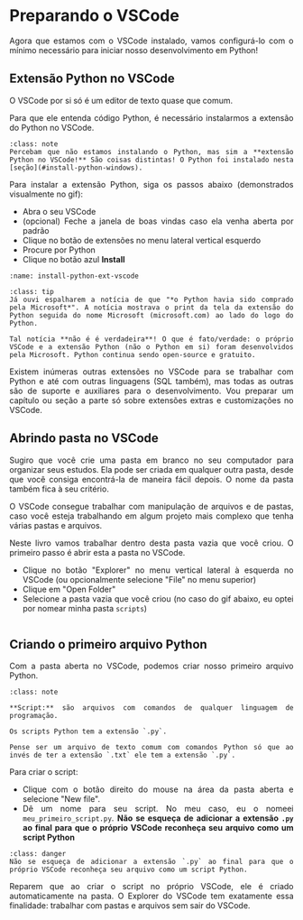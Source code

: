 # Preparando o VSCode

<div style="text-align: justify">

Agora que estamos com o VSCode instalado, vamos configurá-lo com o mínimo necessário para iniciar nosso desenvolvimento em Python!

## Extensão Python no VSCode

O VSCode por si só é um editor de texto quase que comum. 

Para que ele entenda código Python, é necessário instalarmos a extensão do Python no VSCode. 

```{admonition} Nota
:class: note
Percebam que não estamos instalando o Python, mas sim a **extensão Python no VSCode!** São coisas distintas! O Python foi instalado nesta [seção](#install-python-windows).
```

Para instalar a extensão Python, siga os passos abaixo (demonstrados visualmente no gif):
- Abra o seu VSCode
- (opcional) Feche a janela de boas vindas caso ela venha aberta por padrão
- Clique no botão de extensões no menu lateral vertical esquerdo
- Procure por Python
- Clique no botão azul **Install**

```{image} ../gifs/cap02-sec03-01-install-python-ext-vscode.gif
:name: install-python-ext-vscode
```

```{admonition} Curiosidade
:class: tip
Já ouvi espalharem a notícia de que "*o Python havia sido comprado pela Microsoft*". A notícia mostrava o print da tela da extensão do Python seguida do nome Microsoft (microsoft.com) ao lado do logo do Python. 

Tal notícia **não é é verdadeira**! O que é fato/verdade: o próprio VSCode e a extensão Python (não o Python em si) foram desenvolvidos pela Microsoft. Python continua sendo open-source e gratuito.
```

Existem inúmeras outras extensões no VSCode para se trabalhar com Python e até com outras linguagens (SQL também), mas todas as outras são de suporte e auxiliares para o desenvolvimento. Vou preparar um capítulo ou seção a parte só sobre extensões extras e customizações no VSCode.

## Abrindo pasta no VSCode

Sugiro que você crie uma pasta em branco no seu computador para organizar seus estudos. Ela pode ser criada em qualquer outra pasta, desde que você consiga encontrá-la de maneira fácil depois. O nome da pasta também fica à seu critério.

O VSCode consegue trabalhar com manipulação de arquivos e de pastas, caso você esteja trabalhando em algum projeto mais complexo que tenha várias pastas e arquivos.

Neste livro vamos trabalhar dentro desta pasta vazia que você criou. O primeiro passo é abrir esta a pasta no VSCode.

- Clique no botão "Explorer" no menu vertical lateral à esquerda no VSCode (ou opcionalmente selecione "File" no menu superior)
- Clique em "Open Folder"
- Selecione a pasta vazia que você criou (no caso do gif abaixo, eu optei por nomear minha pasta `scripts`)

```{image} ../gifs/cap02-sec03-02-open-folder-vscode.gif
```

## Criando o primeiro arquivo Python

Com a pasta aberta no VSCode, podemos criar nosso primeiro arquivo Python. 

```{admonition} Se liga nos conceitos
:class: note

**Script:** são arquivos com comandos de qualquer linguagem de programação. 

Os scripts Python tem a extensão `.py`. 

Pense ser um arquivo de texto comum com comandos Python só que ao invés de ter a extensão `.txt` ele tem a extensão `.py`.
```

Para criar o script: 

- Clique com o botão direito do mouse na área da pasta aberta e selecione "New file".
- Dê um nome para seu script. No meu caso, eu o nomeei `meu_primeiro_script.py`. **Não se esqueça de adicionar a extensão `.py` ao final para que o próprio VSCode reconheça seu arquivo como um script Python**

```{admonition} Atenção
:class: danger
Não se esqueça de adicionar a extensão `.py` ao final para que o próprio VSCode reconheça seu arquivo como um script Python.
```

Reparem que ao criar o script no próprio VSCode, ele é criado automaticamente na pasta. O Explorer do VSCode tem exatamente essa finalidade: trabalhar com pastas e arquivos sem sair do VSCode.

```{image} ../gifs/cap02-sec03-03-create-file-vscode.gif
```

</div>